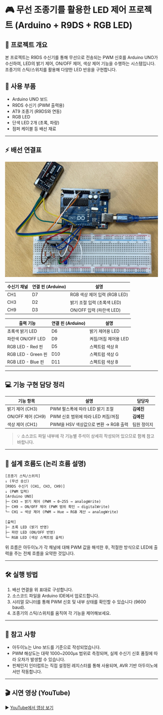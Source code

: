 # 🎮 무선 조종기를 활용한 LED 제어 프로젝트 (Arduino + R9DS + RGB LED)

## 📌 프로젝트 개요

본 프로젝트는 R9DS 수신기를 통해 무선으로 전송되는 PWM 신호를 Arduino UNO가 수신하여, LED의 밝기 제어, ON/OFF 제어, 색상 제어 기능을 수행하는 시스템입니다. 조종기의 스틱/스위치를 활용해 다양한 LED 반응을 구현합니다.

## 🔧 사용 부품

- Arduino UNO 보드
- R9DS 수신기 (PWM 출력용)
- AT9 조종기 (R9DS와 연동)
- RGB LED
- 단색 LED 2개 (초록, 파랑)
- 점퍼 케이블 등 배선 재료

---

## ⚡️ 배선 연결표

![배선 연결도](./figure/배선%20연결도.jpg)

| 수신기 채널 | 연결 핀 (Arduino) | 설명 |
|-------------|--------------------|------|
| CH1         | D7                 | RGB 색상 제어 입력 (RGB LED)|
| CH3         | D2                 | 밝기 조절 입력 (초록색 LED) |
| CH9         | D3                 | ON/OFF 입력 (파란색 LED) |

| 출력 기능            | 연결 핀 (Arduino) | 설명 |
|----------------------|--------------------|------|
| 초록색 밝기 LED      | D6        | 밝기 제어용 LED |
| 파란색 ON/OFF LED    | D9      | 켜짐/꺼짐 제어용 LED |
| RGB LED - Red 핀     | D5        | 스펙트럼 색상 R |
| RGB LED - Green 핀   | D10       | 스펙트럼 색상 G |
| RGB LED - Blue 핀    | D11       | 스펙트럼 색상 B |

---

## 💻 기능 구현 담당 정리

| 기능 항목              | 설명                            | 담당자     |
|------------------------|----------------------------------|------------|
| 밝기 제어 (CH3)        | PWM 펄스폭에 따라 LED 밝기 조절   | **김예진** |
| ON/OFF 제어 (CH9)      | PWM 신호 범위에 따라 LED 켜짐/꺼짐 | **김예진** |
| 색상 제어 (CH1)        | PWM을 HSV 색상값으로 변환 → RGB 출력 | 팀원 정이지      |


> 💡 소스코드 파일 내부에 각 기능별 주석이 상세히 작성되어 있으므로 함께 참고 바랍니다.

---

## 🔁 설계 흐름도 (논리 흐름 설명)

```text
[조종기 스틱/스위치]
↓ (무선 송신)
[R9DS 수신기 (CH1, CH3, CH9)]
↓ (PWM 입력)
[Arduino UNO]
├─ CH3 → 밝기 제어 (PWM → 0~255 → analogWrite)
├─ CH9 → ON/OFF 제어 (PWM 범위 확인 → digitalWrite)
└─ CH1 → 색상 제어 (PWM → Hue → RGB 계산 → analogWrite)

[출력]
├─ 초록 LED (밝기 반영)
├─ 파란 LED (ON/OFF 반영)
└─ RGB LED (색상 스펙트럼 출력)
```
위 흐름은 아두이노가 각 채널에 대해 PWM 값을 해석한 후, 적절한 방식으로 LED에 출력을 주는 전체 흐름을 요약한 것입니다.

---

## 🛠️ 실행 방법

1. 배선 연결을 위 표대로 구성합니다.
2. 소스코드 파일을 Arduino IDE에서 업로드합니다.
3. 시리얼 모니터를 통해 PWM 신호 및 내부 상태를 확인할 수 있습니다 (9600 baud).
4. 조종기의 스틱/스위치를 움직여 각 기능을 제어해보세요.


---

## 📌 참고 사항

- 아두이노는 Uno 보드를 기준으로 작성되었습니다.
- PWM 해상도는 대략 1000~2000μs 범위로 측정되며, 실제 수신기 신호 품질에 따라 오차가 발생할 수 있습니다.
- 핀체인지 인터럽트는 직접 설정된 레지스터를 통해 사용되며, AVR 기반 아두이노에서만 작동합니다.

---

## 🎬 시연 영상 (YouTube)

▶️ [YouTube에서 영상 보기](https://youtu.be/3j91EYPgsp0)
